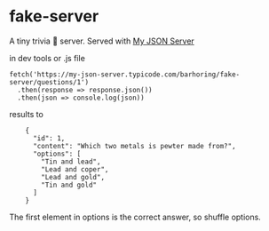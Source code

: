 # fake-server

A tiny trivia 🤔 server.
Served with [My JSON Server](https://github.com/pandao/editor.md)

in dev tools or .js file

```
fetch('https://my-json-server.typicode.com/barhoring/fake-server/questions/1')
  .then(response => response.json())
  .then(json => console.log(json))
```

results to

```
    {
      "id": 1,
      "content": "Which two metals is pewter made from?",
      "options": [
        "Tin and lead",
        "Lead and coper",
        "Lead and gold",
        "Tin and gold"
      ]
    }
```

The first element in options is the correct answer, so shuffle options.
